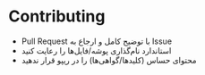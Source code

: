 # Contributing

- Pull Request با توضیح کامل و ارجاع به Issue
- استاندارد نام‌گذاری پوشه/فایل‌ها را رعایت کنید
- محتوای حساس (کلیدها/گواهی‌ها) را در ریپو قرار ندهید
